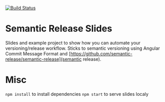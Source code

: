 [![Build Status](https://travis-ci.org/zeidlos/semrel-slides.svg?branch=master)](https://travis-ci.org/zeidlos/semrel-slides)


# Semantic Release Slides
Slides and example project to show how you can automate your versioning/release workflow.
Sticks to semantic versioning using Angular Commit Message Format and [https://github.com/semantic-release/semantic-release](semantic release).

# Misc
`npm install` to install dependencies
`npm start` to serve slides localy